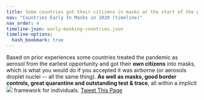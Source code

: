```yaml
---
title: Some countries got their citizens in masks at the start of the pandemic
nav: "Countries Early In Masks in 2020 (timeline)"
nav_order: 4
timeline-json: early-masking-countries.json
timeline-options: 
  hash_bookmark: true
---
```


Based on prior experiences some countries treated the pandemic as aerosol from the earliest
opportunity and got their **own citizens** into masks, which is what you would do if you 
accepted it was airborne (or aerosols droplet nuclei -- all the same thing). **As well as masks, good border controls, great quarantine and outstanding test & trace**, all within a implicit <img src="https://user-images.githubusercontent.com/82182/102926364-c4098300-448c-11eb-9f06-b96d8e9d1d77.png"> framework for individuals. <a href="https://twitter.com/intent/tweet?url=https%3A%2F%2Fits-airborne.org%2Fearly-masking-countries&via=AerosolizedC19&text=%23COVIDisAirborne%20%23masks4All%20%23bewareOfSharedAir%20%23ventilation. See: " target="_blank">Tweet This Page</a>